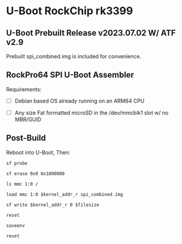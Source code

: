 # U-Boot RockChip rk3399
## U-Boot Prebuilt Release v2023.07.02 W/ ATF v2.9

Prebuilt spi_combined.img is included for convenience.


## RockPro64 SPI U-Boot Assembler

Requirements:

* [ ] Debian based OS already running on an ARM64 CPU

* [ ] Any size Fat formatted microSD in the /dev/mmcblk1 slot w/ no MBR/GUID


## Post-Build

Reboot into U-Boot, Then:

`sf probe`

`sf erase 0x0 0x1000000`

`ls mmc 1:0 /`

`load mmc 1:0 $kernel_addr_r spi_combined.img`

`sf write $kernel_addr_r 0 $filesize`

`reset`

`saveenv`

`reset`
